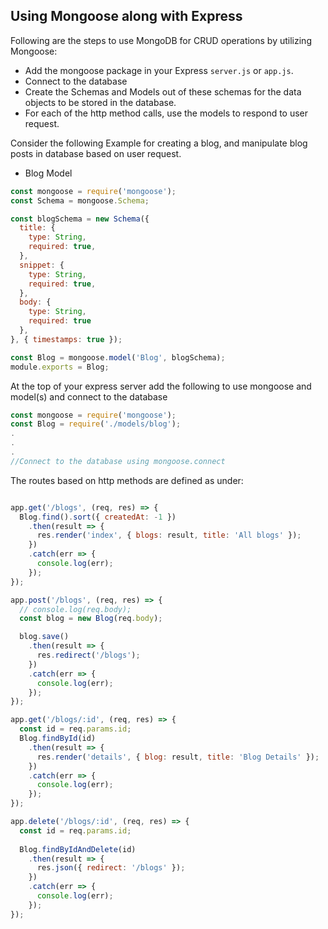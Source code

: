 ## Using Mongoose along with Express

Following are the steps to use MongoDB for CRUD operations by utilizing Mongoose:

- Add the mongoose package in your Express `server.js` or `app.js`. 
- Connect to the database
- Create the Schemas and Models out of these schemas for the data objects to be stored in the database.
- For each of the http method calls, use the models to respond to user request.

Consider the following Example for creating a blog, and manipulate blog posts in database based on user request. 
- Blog Model
```js
const mongoose = require('mongoose');
const Schema = mongoose.Schema;

const blogSchema = new Schema({
  title: {
    type: String,
    required: true,
  },
  snippet: {
    type: String,
    required: true,
  },
  body: {
    type: String,
    required: true
  },
}, { timestamps: true });

const Blog = mongoose.model('Blog', blogSchema);
module.exports = Blog;
```

At the top of your express server add the following to use mongoose and model(s) and connect to the database 

```js
const mongoose = require('mongoose');
const Blog = require('./models/blog');
.
.
.
//Connect to the database using mongoose.connect
```
The routes based on http methods are defined as under:

```js

app.get('/blogs', (req, res) => {
  Blog.find().sort({ createdAt: -1 })
    .then(result => {
      res.render('index', { blogs: result, title: 'All blogs' });
    })
    .catch(err => {
      console.log(err);
    });
});

app.post('/blogs', (req, res) => {
  // console.log(req.body);
  const blog = new Blog(req.body);

  blog.save()
    .then(result => {
      res.redirect('/blogs');
    })
    .catch(err => {
      console.log(err);
    });
});

app.get('/blogs/:id', (req, res) => {
  const id = req.params.id;
  Blog.findById(id)
    .then(result => {
      res.render('details', { blog: result, title: 'Blog Details' });
    })
    .catch(err => {
      console.log(err);
    });
});

app.delete('/blogs/:id', (req, res) => {
  const id = req.params.id;
  
  Blog.findByIdAndDelete(id)
    .then(result => {
      res.json({ redirect: '/blogs' });
    })
    .catch(err => {
      console.log(err);
    });
});

```

